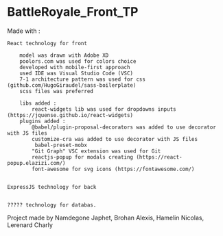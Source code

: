 # BattleRoyale_Front_TP

Made with :

    React technology for front
        
        model was drawn with Adobe XD
        poolors.com was used for colors choice
        developed with mobile-first approach
        used IDE was Visual Studio Code (VSC)
        7-1 architecture pattern was used for css (github.com/HugoGiraudel/sass-boilerplate)
        scss files was preferred
        
        libs added :
            react-widgets lib was used for dropdowns inputs (https://jquense.github.io/react-widgets)
        plugins added : 
            @babel/plugin-proposal-decorators was added to use decorator with JS files
            customize-cra was added to use decorator with JS files
             babel-preset-mobx
            "Git Graph" VSC extension was used for Git
            reactjs-popup for modals creating (https://react-popup.elazizi.com/)
            font-awesome for svg icons (https://fontawesome.com/)
    
  
    ExpressJS technology for back
  
  
    ????? technology for databas.
  


Project made by Namdegone Japhet, Brohan Alexis, Hamelin Nicolas, Lerenard Charly
